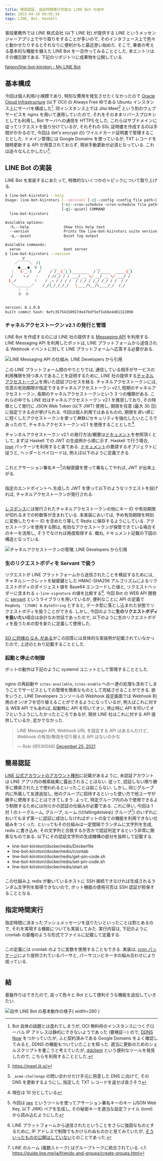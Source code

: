 ```yaml
---
title: 簡易認証, 指定時間実行可能な LINE Bot の自作
date: 2022-04-10 09:05:34
tags: LINE, Bot, Haskell
---
```


普段業務外では
LINE 株式会社 (以下 LINE 社) が提供する LINE というメッセンジャーアプリ上でやり取りをすることが多いので,
そのインタフェース上で色々と動かせたりするとそれなりに便利かもと最近思い始めた.
そこで,
筆者の考える基本的な機能を備えた LINE Bot を一旦作ってみることとした.
本エントリはその備忘録である.
下記のリポジトリに成果物を公開している.

<div class="has-text-centered mt-2 mb-2">
<i class="fab fa-github fa-fw"></i>
<a href="https://github.com/falgon/line-bot-kiirotori">falgon/line-bot-kiirotori - My LINE Bot
</a>
</div>

## 基本構成

今回は個人利用/小規模であり, 特別な費用を発生させたくなかったので
[Oracle Cloud Infrastructure](https://www.oracle.com/cloud/) (以下 OCI)
の Always Free 枠である Ubuntu インスタンス上にサーバを構成した[^7].
同インスタンス上では Jitsi Meet[^1] という別のウェブサービスを nginx
を用いて運用していたので, それをそのままリバースプロキシとしても利用し,
Bot サーバへの通信を HTTPS 化した.
これらはサブドメインに従ってリクエストを振り分けているが,
それぞれの SSL 証明書を作成するのは手間がかかるので, 今回は (let's encrypt の)
ワイルドカード証明書で管理することとした.
ドメイン管理には Google Domains を使っているが,
TXT レコードを随時更新する API が用意されておらず,
現状手動更新が必須となっている.
これは追々なんとかしたい[^2].

<!--more-->

## LINE Bot の実装

LINE Bot を実装するにあたって,
特徴的ないくつかのトピックについて取り上げる.

```bash
$ line-bot-kiirotori --help
Usage: line-bot-kiirotori [--version] [-c|--config <config file path>] 
                          [-s|--cron-schedule <cron-schedule file path>] 
                          [-q|--quiet] COMMAND
  line-bot-kiirotori

Available options:
  -h,--help                Show this help text
  --version                Prints the line-bot-kiirotori suite version
  -q,--quiet               Quiet log output

Available commands:
  serve                    boot server
$ line-bot-kiirotori --version
　　　　 Ｖ
　　 ／￣￣￣＼　/|
　　 　●＿＿●  Ｖ |     __   _ _            __             _
　 ｜　 (･＿･)　 ノ    / /__(_|_)________  / /_____  _____(_)
　 /　　 ヽノ　 ｜    / //_/ / / ___/ __ \/ __/ __ \/ ___/ /
　(_ノ　　　　　ﾉ    / ,< / / / /  / /_/ / /_/ /_/ / /  / /
　　＼＿＿＿＿／    /_/|_/_/_/_/   \____/\__/\____/_/  /_/
　　　 ｜　｜
　　　 个　个


version: 0.1.0.0
built commit hash: 6efc35754150917de47bdf5ef3a56e4d81322098
```

### チャネルアクセストークン v2.1 の発行と管理

LINE Bot を作成するのには LINE 社の提供する
[Messaging API](https://developers.line.biz/ja/docs/messaging-api/)
を利用する.
LINE Messaging API を利用したボットは,
LINE プラットフォームから送信される Webhook
イベントに対して LINE プラットフォームへ応答する必要がある.

![LINE Messaging API の仕組み, [LINE Developers](https://developers.line.biz/ja/docs/messaging-api/overview/#how-messaging-api-works) から引用](./messaging-api-architecture.f40bffbb.png)

この LINE プラットフォーム間のやりとりでは,
通信している相手がサービスの利用権限を持つ本人であることを証明するために,
LINE 社の提供する[チャネルアクセストークン](https://developers.line.biz/ja/docs/messaging-api/channel-access-tokens/#what-are-channel-access-tokens)を用いた認証プロセスを経る.
チャネルアクセストークンには, 任意の有効期限が指定できるチャネルアクセストークン v2.1,
短期のチャネルアクセストークン, 長期のチャネルアクセストークンという 3 つの種類がある.
これらの中でも LINE 社はチャネルアクセストークン v2.1 を推奨しており,
その特徴として発行に JSON Web Token (以下 JWT) 使用し, 期限を任意 (最大 30 日) に指定できる点が挙げられる.
今回は個人利用ではあるものの,
期限を<i>良い感じ</i>に短くしたアクセストークンを使って<i>無駄に</i>セキュリティを強化したいところであったので,
チャネルアクセストークン v2.1 を使用することとした[^4].

チャンネルアクセストークン v2.1 の発行方法/概要は[ドキュメント](https://developers.line.biz/ja/docs/messaging-api/generate-json-web-token/#create-an-assertion-signing-key)を参照頂くとして,
まずは Haskell での JWT の生成例から順に示す.
Haskell で行う場合, [jose](https://hackage.haskell.org/package/jose) パッケージを利用すると楽である.
[ドキュメント](https://developers.line.biz/ja/docs/messaging-api/generate-json-web-token/#generate-jwt)の要請するオブジェクトに従うと,
ヘッダーとペイロードは, 例えば以下のように定義できる.

<div class="mb-2 mt-2" style="max-height: 400px; overflow-y: scroll;">
<script src="https://emgithub.com/embed.js?target=https%3A%2F%2Fgithub.com%2Ffalgon%2Fline-bot-kiirotori%2Fblob%2F31b9cdbcdbe19b821406966320378b68a82a0184%2Fsrc%2FLBKiirotori%2FAccessToken%2FJWT.hs%23L38-L62&style=github&showLineNumbers=on&showFileMeta=on&fetchFromJsDelivr=on"></script>
</div>

これとアサーション署名キー[^5]の秘密鍵を使って署名してやれば,
JWT が出来上がる.

<div class="mb-2 mt-2" style="max-height: 400px; overflow-y: scroll;">
<script src="https://emgithub.com/embed.js?target=https%3A%2F%2Fgithub.com%2Ffalgon%2Fline-bot-kiirotori%2Fblob%2Fc0c766a480e3ecd117be2c3e4045b80382dd5cd7%2Fsrc%2FLBKiirotori%2FAccessToken%2FJWT.hs%23L63-L82&style=github&showLineNumbers=on&showFileMeta=on&fetchFromJsDelivr=on"></script>
</div>

指定のエンドポイントへ
生成した JWT を使って以下のようなリクエストを投げれば, チャネルアクセストークンが発行される.

<div class="mb-2 mt-2" style="max-height: 400px; overflow-y: scroll;">
<script src="https://emgithub.com/embed.js?target=https%3A%2F%2Fgithub.com%2Ffalgon%2Fline-bot-kiirotori%2Fblob%2Fc0c766a480e3ecd117be2c3e4045b80382dd5cd7%2Fsrc%2FLBKiirotori%2FAccessToken%2FCore.hs%23L73-L83&style=github&showLineNumbers=on&showFileMeta=on&fetchFromJsDelivr=on"></script>
</div>

[レスポンス](https://developers.line.biz/ja/reference/messaging-api/#issue-channel-access-token-v2.1-response)には発行されたチャネルアクセストークンの他にキー ID や有効期限が切れるまでの秒数等が含まれている.
本実装においては, 予め有効期限を時刻に変換したりキー ID を含めたり等して Redis に保存するようにしている.
アクセストークンを使用する際は, 有効なアクセストークンが保管できている場合そのキーを流用し, そうでなければ再度取得する.
概ね, ドキュメント記載の下図の構造となっている.

![チャネルアクセストークンの管理, [LINE Developers](https://developers.line.biz/ja/docs/messaging-api/generate-json-web-token/#issue_a_channel_access_token_v2_1) から引用](./using_keyID_procedure_01.75272508.png)

### 生のリクエストボディを Servant で扱う

リクエストが LINE
プラットフォームから送信されたことを検証するためには,
チャネルシークレットを秘密鍵とした HMAC-SHA256
アルゴリズムによるリクエストボディのダイジェスト値を Base64 エンコードした値と,
リクエストヘッダーに含まれる `x-line-signature` の値を比較する[^6].
今回 Bot の WEB API 開発に [servant](https://hackage.haskell.org/package/servant) というライブラリを用いているが,
便利なことに API の定義で `ReqBody '[JSON] B.ByteString` とすると,
データ型に落とし込まれた状態でリクエストボディを扱うことができる.
しかし, 今回のように**生のリクエストボディを扱いたい**場合は余計なお世話であったので,
以下のように生のリクエストボディを扱うための型を新たに定義して使用した.

<div class="mt-2 mb-2" style="max-height: 400px; overflow-y: scroll;">
<script src="https://emgithub.com/embed.js?target=https%3A%2F%2Fgithub.com%2Ffalgon%2Fline-bot-kiirotori%2Fblob%2F43bb4c381b8c86520866af68ac50eecf0806e761%2Fsrc%2FLBKiirotori%2FWebhook%2FCore.hs%23L85-L110&style=github&showLineNumbers=on&showFileMeta=on&fetchFromJsDelivr=on"></script>
</div>

[SO に同様の Q.A. がある](https://stackoverflow.com/a/67912095/8345717)がこの回答には具体的な実装例が記載されていなかったので,
上述のとおり記載することとした.

### 起動と停止の制御

ボットの動作は下記のように systemd ユニットとして管理することとした.

<div class="mt-2 mb-2" style="max-height: 400px; overflow-y: scroll;">
<script src="https://emgithub.com/embed.js?target=https%3A%2F%2Fgithub.com%2Ffalgon%2Fline-bot-kiirotori%2Fblob%2Fmain%2Fetc%2Fsystemd%2Fline-bot-kiirotori.service&style=github&showLineNumbers=on&showFileMeta=on&fetchFromJsDelivr=on"></script>
</div>

nginx の再起動や `sites-available`, `sites-enable`
への一連の処理も含めてしまうことでサービスとしての管理を簡素なものとして完結させることができる.
欲をいうと,
LINE Developers コンソールの Webhook 設定画面では Webhook
利用のオン/オフを切り替えることができるようになっているが,
例えばこれに対する WEB API でもあれば, 起動時に API を叩いてオン,
停止時に API を叩いてオフというふうにしたかったところであるが,
現状 LINE 社はこれに対する API 提供しているか, 定かでなかった.

<blockquote class="twitter-tweet tw-align-center"><p lang="ja" dir="ltr">LINE Messagin API, Webhook URL を設定する API はあるんだけど, Webhook の有効/無効を切り替える API はないのかな</p>&mdash; Roki (@530506) <a href="https://twitter.com/530506/status/1474654997212430340?ref_src=twsrc%5Etfw">December 25, 2021</a></blockquote> <script async src="https://platform.twitter.com/widgets.js" charset="utf-8"></script>

## 簡易認証

[LINE 公式アカウントのアカウント種別](https://www.linebiz.com/jp/service/line-official-account/account-type/)に記載があるように,
未認証アカウントは LINE アプリ内の検索結果に露出されることはない.
従って, 認証しない限り勝手に検索された上で使われるといったことは起こらない.
しかし,
同じグループ内に所属して友達追加し,
他のグループに招待するといった使い方で他ユーザが勝手に使用することはできてしまう.
よって,
特定グループ内のみで使用できるよう制限するためには何らかの認証の仕組みが必要である.
これに伴い, 今回は 1 対 1 のトークルーム, グループ,
ルーム (\\(\fallingdotseq\\) グループ[^3])
のいずれにおいてもまず第一に認証に成功しなければボットの全ての機能を利用できない仕組みをつくった.
といってもその仕組みは一定間隔でランダムに文字列を生成, redis に書き込み,
その文字列と合致するか否かで認証判定するという非常に簡素なものである.
以下にその認証文字列の生成機構の部分を抜粋して記載する.

<div class="tabs is-toggle is-boxed is-centered mb-0" id="tabs">
<ul>
<li class="is-active" data-tab="1">
<a>
<span class="icon is-small"><i class="fas fa-file-code fa-fw"></i></span>
<span>line-bot-kiirotori/docker/redis/Dockerfile</span>
</a>
</li>
<li data-tab="2">
<a>
<span class="icon is-small"><i class="fas fa-file-code fa-fw"></i></span>
<span>line-bot-kiirotori/docker/redis/crontab</span>
</a>
</li>
<li data-tab="3">
<a>
<span class="icon is-small"><i class="fas fa-file-code fa-fw"></i></span>
<span>line-bot-kiirotori/docker/redis/get-pin-code.sh</span>
</a>
</li>
<li data-tab="4">
<a>
<span class="icon is-small"><i class="fas fa-file-code fa-fw"></i></span>
<span>line-bot-kiirotori/docker/redis/set-pin-code.sh</span>
</a>
</li>
<li data-tab="5">
<a>
<span class="icon is-small"><i class="fas fa-file-code fa-fw"></i></span>
<span>line-bot-kiirotori/docker/redis/start.sh</span>
</a>
</li>
</ul>
</div>
<div id="tab-content" style="max-height: 400px; overflow-y: scroll;" class="mb-2">
<div class="is-active acontent" data-content="1">
<script src="https://emgithub.com/embed.js?target=https%3A%2F%2Fgithub.com%2Ffalgon%2Fline-bot-kiirotori%2Fblob%2F62a6c47072dbeb9a5897c486ee3d081465412d07%2Fdocker%2Fredis%2FDockerfile&style=github&showLineNumbers=on&showFileMeta=on&fetchFromJsDelivr=on"></script>
</div>
<div class="acontent" data-content="2">
<script src="https://emgithub.com/embed.js?target=https%3A%2F%2Fgithub.com%2Ffalgon%2Fline-bot-kiirotori%2Fblob%2F62a6c47072dbeb9a5897c486ee3d081465412d07%2Fdocker%2Fredis%2Fcrontab&style=github&showLineNumbers=on&showFileMeta=on&fetchFromJsDelivr=on"></script>
</div>
<div class="acontent" data-content="3">
<script src="https://emgithub.com/embed.js?target=https%3A%2F%2Fgithub.com%2Ffalgon%2Fline-bot-kiirotori%2Fblob%2F62a6c47072dbeb9a5897c486ee3d081465412d07%2Fdocker%2Fredis%2Fget-pin-code.sh&style=github&showLineNumbers=on&showFileMeta=on&fetchFromJsDelivr=on"></script>
</div>
<div class="acontent" data-content="4">
<script src="https://emgithub.com/embed.js?target=https%3A%2F%2Fgithub.com%2Ffalgon%2Fline-bot-kiirotori%2Fblob%2F62a6c47072dbeb9a5897c486ee3d081465412d07%2Fdocker%2Fredis%2Fset-pin-code.sh&style=github&showLineNumbers=on&showFileMeta=on&fetchFromJsDelivr=on"></script>
</div>
<div class="acontent" data-content="5">
<script src="https://emgithub.com/embed.js?target=https%3A%2F%2Fgithub.com%2Ffalgon%2Fline-bot-kiirotori%2Fblob%2F62a6c47072dbeb9a5897c486ee3d081465412d07%2Fdocker%2Fredis%2Fstart.sh&style=github&showLineNumbers=on&showFileMeta=on&fetchFromJsDelivr=on"></script>
</div>
</div>
<script type="text/javascript" src="/js/uniq_tab.js"></script>

この仕組み上 redis が動いているホストに
SSH 接続できなければ生成されるランダム文字列を取得できないので,
ボット機能の使用可否は SSH 認証が担保することとなる.

## 指定時間実行

指定時間に決まったプッシュメッセージを送りたいといったことは割とあるので,
それを実現する機能についても実装してみた.
実行内容は,
下記のように crontab
の亜種のような形式でファイルに記載して定義する.

<div class="mt-2 mb-2" style="max-height: 400px; overflow-y: scroll;">
<script src="https://emgithub.com/embed.js?target=https%3A%2F%2Fgithub.com%2Ffalgon%2Fline-bot-kiirotori%2Fblob%2F6efc35754150917de47bdf5ef3a56e4d81322098%2FREADME.md%3Fplain%3D1%23L78-L80&style=github&showLineNumbers=on&showFileMeta=on&fetchFromJsDelivr=on"></script>
</div>

この定義には crontab のように変数を使用することもできる.
実装は,
[cron パッケージ](https://hackage.haskell.org/package/cron)により提供されているパーサと,
パーサコンビネータの組み合わせにより成っている.

<div class="mt-2 mb-2" style="max-height: 400px; overflow-y: scroll;">
<script src="https://emgithub.com/embed.js?target=https%3A%2F%2Fgithub.com%2Ffalgon%2Fline-bot-kiirotori%2Fblob%2F6efc35754150917de47bdf5ef3a56e4d81322098%2Fsrc%2FLBKiirotori%2FSchedule%2FParser.hs%23L178-L190&style=github&showLineNumbers=on&showFileMeta=on&fetchFromJsDelivr=on"></script>
</div>

## 結

基盤作りはできたので, 
追って色々と Bot として便利そうな機能を追加していきたい.

![自作 LINE Bot の基本動作の様子](./ss.jpg "自作LINE Botの基本動作の様子"){ width=280 }

[^1]: <https://meet.jit.si/>
[^2]: `_acme-challenge` の問い合わせだけ手元に用意した DNS に向けて, その DNS を更新するようにし, 指定した TXT レコードを返せば良さそう
[^3]: LINE のルーム (複数人トーク) はグループトークに統合されている. c.f. <https://guide.line.me/ja/friends-and-groups/create-groups.html>
[^4]: 現在は 10 分としている
[^5]: 今回は [jwx](https://github.com/lestrrat-go/jwx) というツールを使ってアサーション署名キーのキー (JSON Web Key, 以下 JWK) ペアを生成し, その秘密キーを適当な設定ファイル (toml) から読み込むようにした
[^6]: LINE プラットフォームから送信されたということをさらに強固なものとするために, IP アドレスで制限でもかけられぬものかと見てみていたが, [そういったものの公開はしていない](https://developers.line.biz/ja/faq/#what-is-ip-address-of-line-platform)とのことであった.
[^7]: Bot 自体の話題とは逸れてしまうが,
OCI 無料枠のインスタンスにつくグローバル IP アドレスは静的にできないようであった (要検証ー) ので,
[DDNS Now](https://ddns.kuku.lu/) をつかっていたが,
ふと契約済みである Google Domains をよく確認してみると,
DDNS の機能もついていたことを知った.
適当に更新のためのシェルスクリプトを書こうと考えていたが, 
[ddclient](https://github.com/ddclient/ddclient) という便利なツールを発見したので,
こちらを利用することとした.
